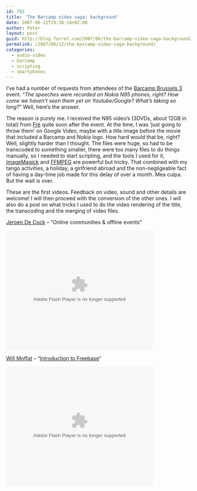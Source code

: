 ```yaml
---
id: 792
title: 'The Barcamp video saga: background'
date: 2007-06-12T19:30:14+02:00
author: Peter
layout: post
guid: http://blog.forret.com/2007/06/the-barcamp-video-saga-background/
permalink: /2007/06/12/the-barcamp-video-saga-background/
categories:
  - audio-video
  - barcamp
  - scripting
  - smartphones
---
```

I&#8217;ve had a number of requests from attendees of the [Barcamp Brussels 3](http://barcamp.forret.com/) event. &#8220;_The speeches were recorded on Nokia N95 phones, right? How come we haven&#8217;t seen them yet on Youtube/Google? What&#8217;s taking so long?_&#8221; Well, here&#8217;s the answer.

The reason is purely me. I received the N95 video&#8217;s (3DVDs, about 12GB in total) from [Fré](http://www.druppels.be) quite soon after the event. At the time, I was &#8216;just going to throw them&#8217; on Google Video, maybe with a title image before the movie that included a Barcamp and Nokia logo. How hard would that be, right? Well, slightly harder than I thought. The files were huge, so had to be transcoded to something smaller, there were too many files to do things manually, so I needed to start scripting, and the tools I used for it, [ImageMagick](http://www.imagemagick.org) and [FFMPEG](http://ffmpeg.mplayerhq.hu/) are powerful but tricky. That combined with my tango activities, a holiday, a girlfriend abroad and the non-negligeable fact of having a day-time job made for this delay of over a month. Mea culpa. But the wait is over.

These are the first videos. Feedback on video, sound and other details are welcome! I will then proceed with the conversion of the other ones. I will also do a post on what tricks I used to do the video rendering of the title, the transcoding and the merging of video files.

[Jeroen De Cock](http://www.carreconfiture.be/meneertjeconfituur/) &#8211; &#8220;Online communities & offline events&#8221;  


<embed style="width:400px; height:326px;" id="VideoPlayback" type="application/x-shockwave-flash" src="http://video.google.com/googleplayer.swf?docId=-2591296822346380965&#038;hl=nl" flashvars="">
</embed>

[Will Moffat](http://hamstersoup.wordpress.com) &#8211; &#8220;[Introduction to Freebase](http://hamstersoup.wordpress.com/2007/05/05/barcamp-brussels-my-freebase-talk/)&#8221;  


<embed style="width:400px; height:326px;" id="VideoPlayback" type="application/x-shockwave-flash" src="http://video.google.com/googleplayer.swf?docId=-6855326294452811605&#038;hl=nl" flashvars="">
</embed>